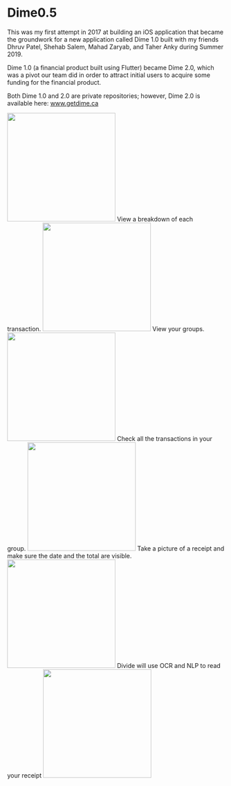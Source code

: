 # Dime0.5

This was my first attempt in 2017 at building an iOS application that became the groundwork for a new
application called Dime 1.0 built with my friends Dhruv Patel, Shehab Salem, Mahad Zaryab, and Taher Anky 
during Summer 2019.

Dime 1.0 (a financial product built using Flutter) became Dime 2.0, which was a pivot our team did in order to attract initial users to acquire some funding for the financial product.

Both Dime 1.0 and 2.0 are private repositories; however, Dime 2.0 is available here: www.getdime.ca

<img src="Screenshots/home.PNG" width="250">
View a breakdown of each transaction.
<img src="Screenshots/transactionDetails.PNG" width="250">
View your groups.
<img src="Screenshots/groups.PNG" width="250">
Check all the transactions in your group.
<img src="Screenshots/groupTransactions.PNG" width="250">
Take a picture of a receipt and make sure the date and the total are visible.
<img src="Screenshots/scan.PNG" width="250">
Divide will use OCR and NLP to read your receipt
<img src="Screenshots/scanResult.PNG" width="250">


